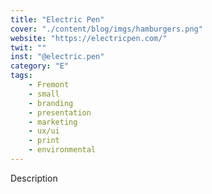 ```yaml
---
title: "Electric Pen"
cover: "./content/blog/imgs/hamburgers.png"
website: "https://electricpen.com/"
twit: ""
inst: "@electric.pen"
category: "E"
tags:
    - Fremont
    - small
    - branding
    - presentation
    - marketing
    - ux/ui
    - print
    - environmental
---
```


Description
